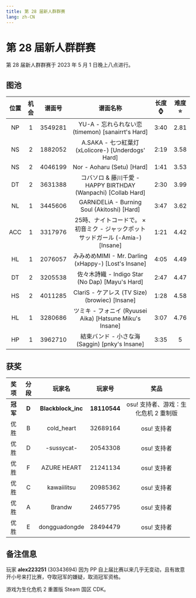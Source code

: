 ```yaml
---
title: 第 28 届新人群群赛
lang: zh-CN
---
```

# 第 28 届新人群群赛

第 28 届新人群群赛于 2023 年 5 月 1 日晚上八点进行。

## 图池

| 位置 | 机会 | 谱面号 | 谱面名称 | 长度:watch: | 难度:star: |
| :-: | :-: | :-: | :-: | :-: | :-: |
| NP | 1 | 3549281 | YU-A - 忘れられない恋 (timemon) [sanairrt's Hard] | 3:40 | 2.81 |
| NS | 2 | 1882052 | A.SAKA - 七つ紅葉灯 (xLolicore-) [Underdogs' Hard] | 2:19 | 3.58 |
| NS | 2 | 4046199 | Nor - Aoharu (Setu) [Hard] | 1:41 | 3.53 |
| DT | 2 | 3631388 | コバソロ & 藤川千愛 - HAPPY BIRTHDAY (Wanpachi) [Collab Hard] | 2:30 | 3.99 |
| NL | 1 | 3445606 | GARNiDELiA - Burning Soul (Akitoshi) [Hard] | 3:47 | 3.62 |
| ACC | 1 | 3317976 | 25時、ナイトコードで。 × 初音ミク - ジャックポットサッドガール (-Amia-) [Insane] | 1:21 | 4.42 |
| HL | 1 | 2076057 | みみめめMIMI - Mr. Darling (xHappy-) [Lost's Insane] | 4:05 | 4.49 |
| DT | 2 | 3205538 | 佐々木詩織 - Indigo Star (No Dap) [Mayu's Hard] | 2:47 | 4.47 |
| HS | 2 | 4011285 | ClariS - ケアレス (TV Size) (browiec) [Insane] | 1:28 | 4.58 |
| HL | 1 | 3280686 | ツミキ - フォニイ (Ryuusei Aika) [Hatsune Miku's Insane] | 3:07 | 4.76 |
| HP | 1 | 3962710 | 結束バンド - 小さな海 (Saggin) [pnky's Insane] | 3:35 | 5 |

## 获奖

| 奖项 | 分段 | 玩家名 | 玩家号 | 奖品 |
| :-: | :-: | :-: | :-: | :-: |
| **冠军** | **D** | **Blackblock\_inc** | **18110544** | osu! 支持者、游戏：生化危机 2 重制版 |
| 优胜 | B | cold_heart | 32689164 | osu! 支持者 |
| 优胜 | D | \-sussycat\- | 20543308 | osu! 支持者 |
| 优胜 | F | AZURE HEART | 21241134 | osu! 支持者 |
| 优胜 | C | kawaiilitsu | 20985362 | osu! 支持者 |
| 优胜 | A | Brandw | 24657795 | osu! 支持者 |
| 优胜 | E | dongguadongde | 28494479 | osu! 支持者 |

## 备注信息

玩家 **alex223251** (30343694) 因为 PP 自上届比赛以来几乎无变动，且有故意开小号来打比赛，夺取冠军的嫌疑，取消冠军资格。

游戏为生化危机 2 重置版 Steam 国区 CDK。
